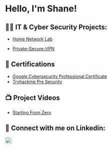 <h1>Hello, I'm Shane!


<h2>👨‍💻 IT & Cyber Security Projects:</h2>
 
 - [Home Network Lab]()
 
 - [Private-Secure-VPN](https://github.com/ShaneMurtagh/Private-Secure-VPN/tree/main)

<h2>🏅 Certifications</h2>

- [Google Cybersecurity Professional Certificate](https://www.youtube.com/watch?v=a83ASGn_V_s)
- [Tryhackme Pre Security](https://tryhackme-certificates.s3-eu-west-1.amazonaws.com/THM-NBIDYTOJ6Q.pdf)


<h2>📺 Project Videos </h2>


- [ Starting From Zero]()



<h2> 🤳 Connect with me on Linkedin:</h2>


<img align="left" alt="JoshMadakor | LinkedIn" width="22px" src="https://cdn.jsdelivr.net/npm/simple-icons@v3/icons/linkedin.svg" />



[linkedin]: https://www.linkedin.com/in/shane-murtagh/
